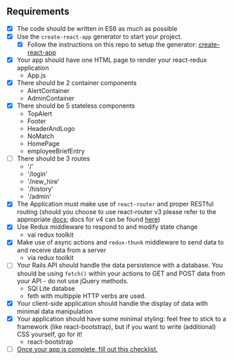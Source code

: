 ## Requirements

- [x] The code should be written in ES6 as much as possible
- [x] Use the `create-react-app` generator to start your project.
	- [x] Follow the instructions on this repo to setup the generator: [create-react-app](https://github.com/facebookincubator/create-react-app)
- [x] Your app should have one HTML page to render your react-redux application
  - App.js
- [x] There should be 2 container components
  - AlertContainer
  - AdminContainer
- [x] There should be 5 stateless components
  - TopAlert
  - Footer
  - HeaderAndLogo
  - NoMatch
  - HomePage
  - employeeBriefEntry
- [ ] There should be 3 routes
  - '/'
  - '/login'
  - '/new_hire'
  - '/history'
  - '/admin'
- [x] The Application must make use of `react-router` and proper RESTful routing (should you choose to use react-router v3 please refer to the appropriate [docs](https://github.com/ReactTraining/react-router/tree/v3/docs); docs for v4 can be found [here](https://reacttraining.com/react-router/web/guides/quick-start))
- [x] Use Redux middleware to respond to and modify state change
  - vai redux toolkit
- [x] Make use of async actions and `redux-thunk` middleware to send data to and receive data from a server
  - via redux toolkit
- [ ] Your Rails API should handle the data persistence with a database. You should be using `fetch()` within your actions to GET and POST data from your API - do not use jQuery methods.
  - SQl Lite databse
  - feth with multipple HTTP verbs are used.
- [x] Your client-side application should handle the display of data with minimal data manipulation
- [X] Your application should have some minimal styling: feel free to stick to a framework (like react-bootstrap), but if you want to write (additional) CSS yourself, go for it!
  - react-bootstrap
- [ ] [Once your app is complete, fill out this checklist.](https://goo.gl/forms/ULtKsxuzWomvXuTk2)
